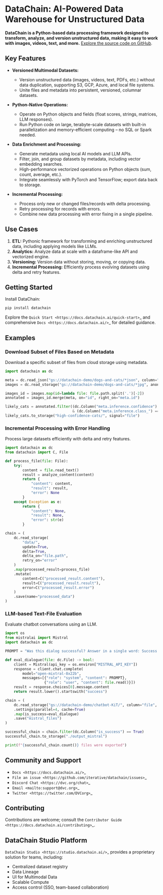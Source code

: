 # DataChain: AI-Powered Data Warehouse for Unstructured Data

**DataChain is a Python-based data processing framework designed to transform, analyze, and version unstructured data, making it easy to work with images, videos, text, and more.**  [Explore the source code on GitHub](https://github.com/iterative/datachain).

## Key Features

*   **Versioned Multimodal Datasets:**
    *   Version unstructured data (images, videos, text, PDFs, etc.) without data duplication, supporting S3, GCP, Azure, and local file systems.
    *   Unite files and metadata into persistent, versioned, columnar datasets.

*   **Python-Native Operations:**
    *   Operate on Python objects and fields (float scores, strings, matrices, LLM responses).
    *   Run Python code on large, terabyte-scale datasets with built-in parallelization and memory-efficient computing – no SQL or Spark needed.

*   **Data Enrichment and Processing:**
    *   Generate metadata using local AI models and LLM APIs.
    *   Filter, join, and group datasets by metadata, including vector embedding searches.
    *   High-performance vectorized operations on Python objects (sum, count, average, etc.).
    *   Integrate seamlessly with PyTorch and TensorFlow; export data back to storage.

*   **Incremental Processing:**
    *   Process only new or changed files/records with delta processing.
    *   Retry processing for records with errors.
    *   Combine new data processing with error fixing in a single pipeline.

## Use Cases

1.  **ETL:** Pythonic framework for transforming and enriching unstructured data, including applying models like LLMs.
2.  **Analytics:** Analyze data at scale with a dataframe-like API and vectorized engine.
3.  **Versioning:** Version data without storing, moving, or copying data.
4.  **Incremental Processing:** Efficiently process evolving datasets using delta and retry features.

## Getting Started

Install DataChain:

```bash
pip install datachain
```

Explore the `Quick Start <https://docs.datachain.ai/quick-start>`_ and comprehensive `Docs <https://docs.datachain.ai/>`_ for detailed guidance.

## Examples

### Download Subset of Files Based on Metadata

Download a specific subset of files from cloud storage using metadata.

```python
import datachain as dc

meta = dc.read_json("gs://datachain-demo/dogs-and-cats/*json", column="meta", anon=True)
images = dc.read_storage("gs://datachain-demo/dogs-and-cats/*jpg", anon=True)

images_id = images.map(id=lambda file: file.path.split('.')[-2])
annotated = images_id.merge(meta, on="id", right_on="meta.id")

likely_cats = annotated.filter((dc.Column("meta.inference.confidence") > 0.93) \
                               & (dc.Column("meta.inference.class_") == "cat"))
likely_cats.to_storage("high-confidence-cats/", signal="file")
```

### Incremental Processing with Error Handling

Process large datasets efficiently with delta and retry features.

```python
import datachain as dc
from datachain import C, File

def process_file(file: File):
    try:
        content = file.read_text()
        result = analyze_content(content)
        return {
            "content": content,
            "result": result,
            "error": None
        }
    except Exception as e:
        return {
            "content": None,
            "result": None,
            "error": str(e)
        }

chain = (
    dc.read_storage(
        "data/",
        update=True,
        delta=True,
        delta_on="file.path",
        retry_on="error"
    )
    .map(processed_result=process_file)
    .mutate(
        content=C("processed_result.content"),
        result=C("processed_result.result"),
        error=C("processed_result.error")
    )
    .save(name="processed_data")
)
```

### LLM-based Text-File Evaluation

Evaluate chatbot conversations using an LLM.

```python
import os
from mistralai import Mistral
import datachain as dc

PROMPT = "Was this dialog successful? Answer in a single word: Success or Failure."

def eval_dialogue(file: dc.File) -> bool:
    client = Mistral(api_key = os.environ["MISTRAL_API_KEY"])
    response = client.chat.complete(
        model="open-mixtral-8x22b",
        messages=[{"role": "system", "content": PROMPT},
                  {"role": "user", "content": file.read()}])
    result = response.choices[0].message.content
    return result.lower().startswith("success")

chain = (
    dc.read_storage("gs://datachain-demo/chatbot-KiT/", column="file", anon=True)
    .settings(parallel=4, cache=True)
    .map(is_success=eval_dialogue)
    .save("mistral_files")
)

successful_chain = chain.filter(dc.Column("is_success") == True)
successful_chain.to_storage("./output_mistral")

print(f"{successful_chain.count()} files were exported")
```

## Community and Support

*   `Docs <https://docs.datachain.ai/>`_
*   `File an issue <https://github.com/iterative/datachain/issues>`_
*   `Discord Chat <https://dvc.org/chat>`_
*   `Email <mailto:support@dvc.org>`_
*   `Twitter <https://twitter.com/DVCorg>`_

## Contributing

Contributions are welcome; consult the `Contributor Guide <https://docs.datachain.ai/contributing>`_.

## DataChain Studio Platform

`DataChain Studio <https://studio.datachain.ai/>`_ provides a proprietary solution for teams, including:

*   Centralized dataset registry
*   Data Lineage
*   UI for Multimodal Data
*   Scalable Compute
*   Access control (SSO, team-based collaboration)
